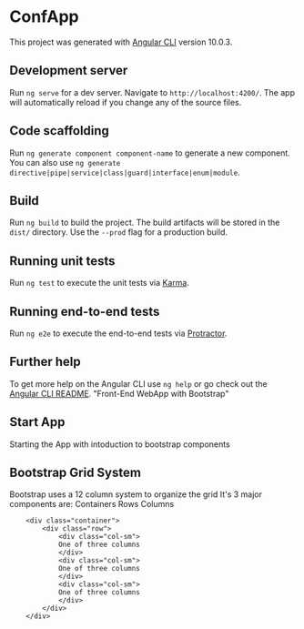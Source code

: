 # ConfApp

This project was generated with [Angular CLI](https://github.com/angular/angular-cli) version 10.0.3.

## Development server

Run `ng serve` for a dev server. Navigate to `http://localhost:4200/`. The app will automatically reload if you change any of the source files.

## Code scaffolding

Run `ng generate component component-name` to generate a new component. You can also use `ng generate directive|pipe|service|class|guard|interface|enum|module`.

## Build

Run `ng build` to build the project. The build artifacts will be stored in the `dist/` directory. Use the `--prod` flag for a production build.

## Running unit tests

Run `ng test` to execute the unit tests via [Karma](https://karma-runner.github.io).

## Running end-to-end tests

Run `ng e2e` to execute the end-to-end tests via [Protractor](http://www.protractortest.org/).

## Further help

To get more help on the Angular CLI use `ng help` or go check out the [Angular CLI README](https://github.com/angular/angular-cli/blob/master/README.md).
"Front-End WebApp with Bootstrap" 

## Start App

Starting the App with intoduction to bootstrap components

## Bootstrap Grid System

Bootstrap uses a 12 column system to organize the grid
It's 3 major components are:
    Containers
    Rows
    Columns

        <div class="container">
            <div class="row">
                <div class="col-sm">
                One of three columns
                </div>
                <div class="col-sm">
                One of three columns
                </div>
                <div class="col-sm">
                One of three columns
                </div>
            </div>
        </div>


